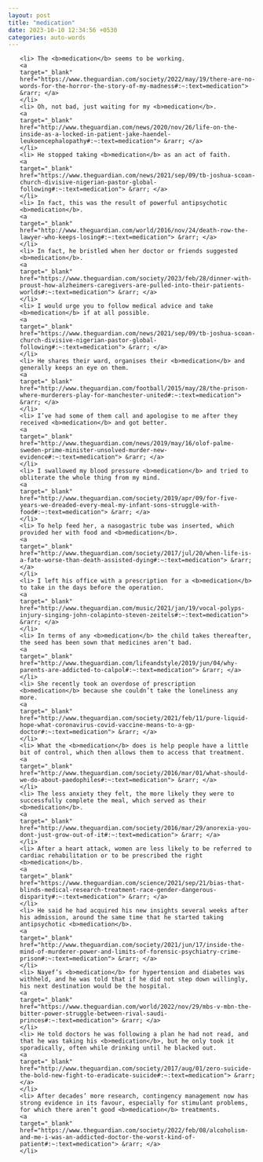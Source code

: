 ```yaml
---
layout: post
title: "medication"
date: 2023-10-10 12:34:56 +0530
categories: auto-words
---
```

<ol>

    <li> The <b>medication</b> seems to be working.
    <a 
    target="_blank" 
    href="https://www.theguardian.com/society/2022/may/19/there-are-no-words-for-the-horror-the-story-of-my-madness#:~:text=medication"> &rarr; </a>
    </li>
    <li> Oh, not bad, just waiting for my <b>medication</b>.
    <a 
    target="_blank" 
    href="http://www.theguardian.com/news/2020/nov/26/life-on-the-inside-as-a-locked-in-patient-jake-haendel-leukoencephalopathy#:~:text=medication"> &rarr; </a>
    </li>
    <li> He stopped taking <b>medication</b> as an act of faith.
    <a 
    target="_blank" 
    href="https://www.theguardian.com/news/2021/sep/09/tb-joshua-scoan-church-divisive-nigerian-pastor-global-following#:~:text=medication"> &rarr; </a>
    </li>
    <li> In fact, this was the result of powerful antipsychotic <b>medication</b>.
    <a 
    target="_blank" 
    href="http://www.theguardian.com/world/2016/nov/24/death-row-the-lawyer-who-keeps-losing#:~:text=medication"> &rarr; </a>
    </li>
    <li> In fact, he bristled when her doctor or friends suggested <b>medication</b>.
    <a 
    target="_blank" 
    href="https://www.theguardian.com/society/2023/feb/28/dinner-with-proust-how-alzheimers-caregivers-are-pulled-into-their-patients-worlds#:~:text=medication"> &rarr; </a>
    </li>
    <li> I would urge you to follow medical advice and take <b>medication</b> if at all possible.
    <a 
    target="_blank" 
    href="https://www.theguardian.com/news/2021/sep/09/tb-joshua-scoan-church-divisive-nigerian-pastor-global-following#:~:text=medication"> &rarr; </a>
    </li>
    <li> He shares their ward, organises their <b>medication</b> and generally keeps an eye on them.
    <a 
    target="_blank" 
    href="http://www.theguardian.com/football/2015/may/28/the-prison-where-murderers-play-for-manchester-united#:~:text=medication"> &rarr; </a>
    </li>
    <li> I’ve had some of them call and apologise to me after they received <b>medication</b> and got better.
    <a 
    target="_blank" 
    href="http://www.theguardian.com/news/2019/may/16/olof-palme-sweden-prime-minister-unsolved-murder-new-evidence#:~:text=medication"> &rarr; </a>
    </li>
    <li> I swallowed my blood pressure <b>medication</b> and tried to obliterate the whole thing from my mind.
    <a 
    target="_blank" 
    href="http://www.theguardian.com/society/2019/apr/09/for-five-years-we-dreaded-every-meal-my-infant-sons-struggle-with-food#:~:text=medication"> &rarr; </a>
    </li>
    <li> To help feed her, a nasogastric tube was inserted, which provided her with food and <b>medication</b>.
    <a 
    target="_blank" 
    href="http://www.theguardian.com/society/2017/jul/20/when-life-is-a-fate-worse-than-death-assisted-dying#:~:text=medication"> &rarr; </a>
    </li>
    <li> I left his office with a prescription for a <b>medication</b> to take in the days before the operation.
    <a 
    target="_blank" 
    href="http://www.theguardian.com/music/2021/jan/19/vocal-polyps-injury-singing-john-colapinto-steven-zeitels#:~:text=medication"> &rarr; </a>
    </li>
    <li> In terms of any <b>medication</b> the child takes thereafter, the seed has been sown that medicines aren’t bad.
    <a 
    target="_blank" 
    href="http://www.theguardian.com/lifeandstyle/2019/jun/04/why-parents-are-addicted-to-calpol#:~:text=medication"> &rarr; </a>
    </li>
    <li> She recently took an overdose of prescription <b>medication</b> because she couldn’t take the loneliness any more.
    <a 
    target="_blank" 
    href="http://www.theguardian.com/society/2021/feb/11/pure-liquid-hope-what-coronavirus-covid-vaccine-means-to-a-gp-doctor#:~:text=medication"> &rarr; </a>
    </li>
    <li> What the <b>medication</b> does is help people have a little bit of control, which then allows them to access that treatment.
    <a 
    target="_blank" 
    href="http://www.theguardian.com/society/2016/mar/01/what-should-we-do-about-paedophiles#:~:text=medication"> &rarr; </a>
    </li>
    <li> The less anxiety they felt, the more likely they were to successfully complete the meal, which served as their <b>medication</b>.
    <a 
    target="_blank" 
    href="http://www.theguardian.com/society/2016/mar/29/anorexia-you-dont-just-grow-out-of-it#:~:text=medication"> &rarr; </a>
    </li>
    <li> After a heart attack, women are less likely to be referred to cardiac rehabilitation or to be prescribed the right <b>medication</b>.
    <a 
    target="_blank" 
    href="https://www.theguardian.com/science/2021/sep/21/bias-that-blinds-medical-research-treatment-race-gender-dangerous-disparity#:~:text=medication"> &rarr; </a>
    </li>
    <li> He said he had acquired his new insights several weeks after his admission, around the same time that he started taking antipsychotic <b>medication</b>.
    <a 
    target="_blank" 
    href="http://www.theguardian.com/society/2021/jun/17/inside-the-mind-of-murderer-power-and-limits-of-forensic-psychiatry-crime-prison#:~:text=medication"> &rarr; </a>
    </li>
    <li> Nayef’s <b>medication</b> for hypertension and diabetes was withheld, and he was told that if he did not step down willingly, his next destination would be the hospital.
    <a 
    target="_blank" 
    href="https://www.theguardian.com/world/2022/nov/29/mbs-v-mbn-the-bitter-power-struggle-between-rival-saudi-princes#:~:text=medication"> &rarr; </a>
    </li>
    <li> He told doctors he was following a plan he had not read, and that he was taking his <b>medication</b>, but he only took it sporadically, often while drinking until he blacked out.
    <a 
    target="_blank" 
    href="http://www.theguardian.com/society/2017/aug/01/zero-suicide-the-bold-new-fight-to-eradicate-suicide#:~:text=medication"> &rarr; </a>
    </li>
    <li> After decades’ more research, contingency management now has strong evidence in its favour, especially for stimulant problems, for which there aren’t good <b>medication</b> treatments.
    <a 
    target="_blank" 
    href="https://www.theguardian.com/society/2022/feb/08/alcoholism-and-me-i-was-an-addicted-doctor-the-worst-kind-of-patient#:~:text=medication"> &rarr; </a>
    </li>